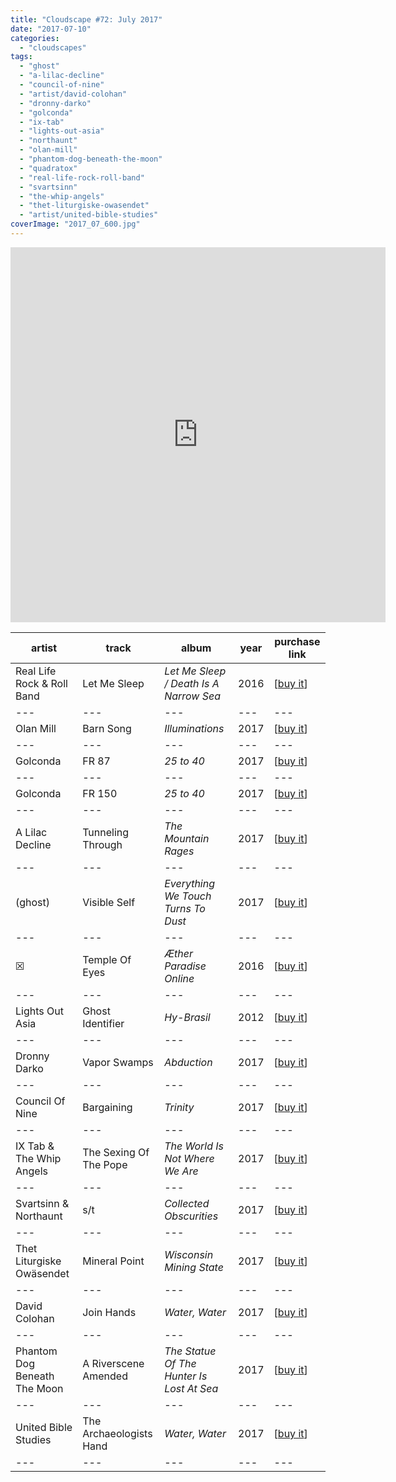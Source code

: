 ```yaml
---
title: "Cloudscape #72: July 2017"
date: "2017-07-10"
categories: 
  - "cloudscapes"
tags: 
  - "ghost"
  - "a-lilac-decline"
  - "council-of-nine"
  - "artist/david-colohan"
  - "dronny-darko"
  - "golconda"
  - "ix-tab"
  - "lights-out-asia"
  - "northaunt"
  - "olan-mill"
  - "phantom-dog-beneath-the-moon"
  - "quadratox"
  - "real-life-rock-roll-band"
  - "svartsinn"
  - "the-whip-angels"
  - "thet-liturgiske-owasendet"
  - "artist/united-bible-studies"
coverImage: "2017_07_600.jpg"
---
```


<iframe src="https://www.mixcloud.com/widget/iframe/?feed=https%3A%2F%2Fwww.mixcloud.com%2Feveningoflight%2Fcloudscape-72-july-2017%2F&amp;light=1" width="600" height="600" frameborder="0"></iframe>

| **artist** | **track** | **album** | **year** | **purchase link** |
| --- | --- | --- | --- | --- |
| Real Life Rock & Roll Band | Let Me Sleep | _Let Me Sleep / Death Is A Narrow Sea_ | 2016 | \[[buy it](https://fullspectrumrecords.bandcamp.com/album/let-me-sleep-death-is-a-narrow-sea)\] |
| --- | --- | --- | --- | --- |
| Olan Mill | Barn Song | _Illuminations_ | 2017 | \[[buy it](https://dronarivm.bandcamp.com/album/illuminations-the-new-year-2017-free-compilation)\] |
| --- | --- | --- | --- | --- |
| Golconda | FR 87 | _25 to 40_ | 2017 | \[[buy it](https://fullspectrumrecords.bandcamp.com/album/25-to-40)\] |
| --- | --- | --- | --- | --- |
| Golconda | FR 150 | _25 to 40_ | 2017 | \[[buy it](https://fullspectrumrecords.bandcamp.com/album/25-to-40)\] |
| --- | --- | --- | --- | --- |
| A Lilac Decline | Tunneling Through | _The Mountain Rages_ | 2017 | \[[buy it](https://rustedrail.bandcamp.com/album/the-mountain-rages)\] |
| --- | --- | --- | --- | --- |
| (ghost) | Visible Self | _Everything We Touch Turns To Dust_ | 2017 | \[[buy it](https://n5md.bandcamp.com/album/ghost-everything-we-touch-turns-to-dust)\] |
| --- | --- | --- | --- | --- |
| ☒ | Temple Of Eyes | _Æther Paradise Online_ | 2016 | \[[buy it](https://quadratox.bandcamp.com/album/ther-paradise-online)\] |
| --- | --- | --- | --- | --- |
| Lights Out Asia | Ghost Identifier | _Hy-Brasil_ | 2012 | \[[buy it](https://n5md.bandcamp.com/album/hy-brasil)\] |
| --- | --- | --- | --- | --- |
| Dronny Darko | Vapor Swamps | _Abduction_ | 2017 | \[[buy it](https://cryochamber.bandcamp.com/album/abduction)\] |
| --- | --- | --- | --- | --- |
| Council Of Nine | Bargaining | _Trinity_ | 2017 | \[[buy it](https://cryochamber.bandcamp.com/album/trinity)\] |
| --- | --- | --- | --- | --- |
| IX Tab & The Whip Angels | The Sexing Of The Pope | _The World Is Not Where We Are_ | 2017 | \[[buy it](https://dadaixtab.bandcamp.com/album/the-world-is-not-where-we-are)\] |
| --- | --- | --- | --- | --- |
| Svartsinn & Northaunt | s/t | _Collected Obscurities_ | 2017 | \[[buy it](https://cycliclaw.bandcamp.com/album/collected-obscurities)\] |
| --- | --- | --- | --- | --- |
| Thet Liturgiske Owäsendet | Mineral Point | _Wisconsin Mining State_ | 2017 | \[[buy it](https://forwind.bandcamp.com/album/wisconsin-mining-state)\] |
| --- | --- | --- | --- | --- |
| David Colohan | Join Hands | _Water, Water_ | 2017 | \[[buy it](https://handeye.bandcamp.com/album/water-water)\] |
| --- | --- | --- | --- | --- |
| Phantom Dog Beneath The Moon | A Riverscene Amended | _The Statue Of The Hunter Is Lost At Sea_ | 2017 | \[[buy it](https://rustedrail.bandcamp.com/album/the-statue-of-the-hunter-is-lost-at-sea)\] |
| --- | --- | --- | --- | --- |
| United Bible Studies | The Archaeologists Hand | _Water, Water_ | 2017 | \[[buy it](https://handeye.bandcamp.com/album/water-water)\] |
| --- | --- | --- | --- | --- |
